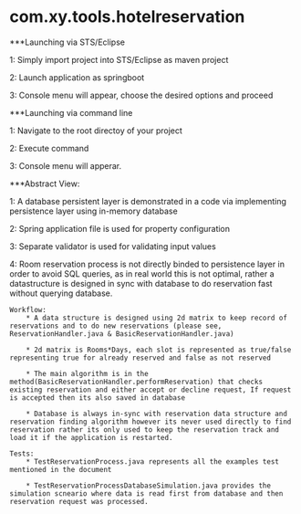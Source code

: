 # com.xy.tools.hotelreservation

***Launching via STS/Eclipse

1: Simply import project into STS/Eclipse as maven project

2: Launch application as springboot 

3: Console menu will appear, choose the desired options and proceed

***Launching via command line

1: Navigate to the root directoy of your project

2: Execute command <mvn spring-boot:run>
	
3: Console menu will apperar.

***Abstract View:

1: A database persistent layer is demonstrated in a code via implementing persistence layer using in-memory database
	
2: Spring application file is used for property configuration
	
3: Separate validator is used for validating input values
	
4: Room reservation process is not directly binded to persistence layer in order to avoid SQL queries, as in real world this is not optimal, rather a datastructure is designed in sync with database to do reservation fast without querying database.
	
	Workflow:
		* A data structure is designed using 2d matrix to keep record of reservations and to do new reservations (please see, ReservationHandler.java & BasicReservationHandler.java)
	
		* 2d matrix is Rooms*Days, each slot is represented as true/false representing true for already reserved and false as not reserved
	
		* The main algorithm is in the method(BasicReservationHandler.performReservation) that checks existing reservation and either accept or decline request, If request is accepted then its also saved in database
	
		* Database is always in-sync with reservation data structure and reservation finding algorithm however its never used directly to find reservation rather its only used to keep the reservation track and load it if the application is restarted.
	
	Tests:
		* TestReservationProcess.java represents all the examples test mentioned in the document
	
		* TestReservationProcessDatabaseSimulation.java provides the simulation scneario where data is read first from database and then reservation request was processed.
		
